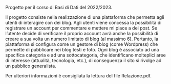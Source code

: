 Progetto per il corso di Basi di Dati del 2022/2023.

Il progetto consiste nella realizzazione di una piattaforma che permetta agli utenti di
interagire con dei blog. Agli utenti viene concessa la possibilità di registrare un account per
commentare e mettere mi piace a dei post. Se l’utente decide di verificare il proprio account
avrà anche la possibilità di creare a sua volta un numero limitato di blog (al massimo 6).
Pertanto, la piattaforma si configura come un gestore di blog (come Wordpress) che
permette di pubblicare nei blog testi e foto. Ogni blog è associato ad una specifica
categoria e ad una sottocategoria, che identificano molteplici aree di interesse (attualità,
tecnologia, etc.), di conseguenza il sito si rivolge ad un pubblico generalista.

Per ulteriori informazioni è consigliata la lettura del file Relazione.pdf.
